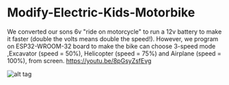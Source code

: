 # Modify-Electric-Kids-Motorbike
We converted our sons 6v "ride on motorcycle" to run a 12v battery to make it faster (double the volts means double the speed!). However, we program on ESP32-WROOM-32 board to make the bike can choose 3-speed mode ,Excavator (speed = 50%), Helicopter (speed = 75%) and Airplane (speed = 100%), from screen. 
https://youtu.be/8pGsyZsfEvg


![alt tag](https://github.com/Pi-Academy/Modify-Electric-Kids-Motorbike/PiMotorbikeSchematic.png)
